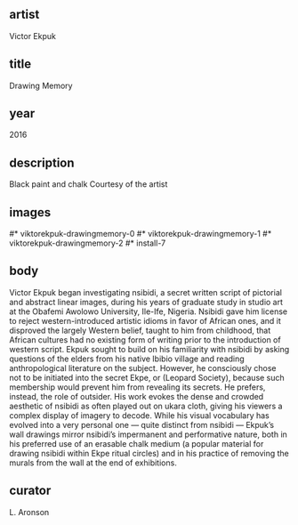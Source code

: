 ## artist
Victor Ekpuk

## title
Drawing Memory

## year
2016 

## description
Black paint and chalk 
Courtesy of the artist 

## images
#* viktorekpuk-drawingmemory-0
#* viktorekpuk-drawingmemory-1
#* viktorekpuk-drawingmemory-2
#* install-7

## body
Victor Ekpuk began investigating nsibidi, a secret written script of pictorial and abstract linear images, during his years of graduate study in studio art at the Obafemi Awolowo University, Ile-Ife, Nigeria. Nsibidi gave him license to reject western-introduced artistic idioms in favor of African ones, and it disproved the largely Western belief, taught to him from childhood, that African cultures had no existing form of writing prior to the introduction of western script. Ekpuk sought to build on his familiarity with nsibidi by asking questions of the elders from his native Ibibio village and reading anthropological literature on the subject. However, he consciously chose not to be initiated into the secret Ekpe, or (Leopard Society), because such membership would prevent him from revealing its secrets. He prefers, instead, the role of outsider. His work evokes the dense and crowded aesthetic of nsibidi as often played out on ukara cloth, giving his viewers a complex display of imagery to decode. While his visual vocabulary has evolved into a very personal one — quite distinct from nsibidi — Ekpuk’s wall drawings mirror nsibidi’s impermanent and performative nature, both in his preferred use of an erasable chalk medium (a popular material for drawing nsibidi within Ekpe ritual circles) and in his practice of removing the murals from the wall at the end of exhibitions. 

## curator
L. Aronson
